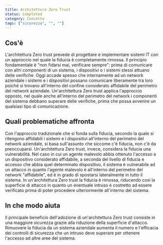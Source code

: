 ```yaml
---
title: Architettura Zero Trust
status: Completed
category: Concetto
tags: ["sicurezza", "", ""]
---
```


## Cos'è

L'architettura Zero trust prevede di progettare e implementare sistemi IT con un approccio
nel quale la fiducia è completamente rimossa.
Il principio fondamentale è "non fidarsi mai, verificare sempre": prima di comunicare con altri componenti di un sistema,
i dispositivi o i sistemi stessi attuano delle verifiche.
Oggi accade spesso che internamente ad un network aziendale i sistemi e i dispositivi possano comunicare liberamente tra loro
poiché si trovano all'interno del confine considerato affidabile del perimetro del network aziendale.
Un'architettura Zero trust applica l'approccio opposto, nel quale anche all'interno del perimetro del network
i componenti del sistema debbano superare delle verifiche, prima che possa avvenire un qualsiasi tipo di comunicazione.

## Quali problematiche affronta

Con l'approccio tradizionale che si fonda sulla fiducia, secondo la quale si ritengono affidabili i sistemi e i dispositivi all'interno del perimetro del network aziendale,
si basa sull'assunto che siccome c'è fiducia, non c'è da preoccuparsi.
Un'architettura Zero trust, invece, considera la fiducia una vulnerabilità.
Nel caso in cui un agente malevolo abbia ottenuto l'accesso a un dispositivo considerato affidabile,
a seconda del livello di fiducia e accesso che abbia quel determinato dispositivo,
il sistema è vulnerabile ad un attacco
in quanto l'agente malevolo è all'interno del perimetro del network "affidabile", ed è in grado di spostarsi lateralmente in tutto il sistema.
In un'architettura Zero trust la fiducia è rimossa, riducendo così la superficie di attacco
in quanto un eventuale intruso è costretto ad essere verificato prima di poter procedere ulteriormente all'interno del sistema.

## In che modo aiuta

Il principale beneficio dell'adozione di un'architettura Zero trust consiste in una maggiore sicurezza
grazie alla riduzione della superficie d'attacco.
Rimuovere la fiducia da un sistema aziendale aumenta il numero e l'efficacia dei controlli di sicurezza
che un intruso deve superare per ottenere l'accesso ad altre aree del sistema.
